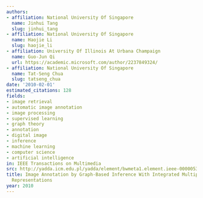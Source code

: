```yaml
---
authors:
- affiliation: National University Of Singapore
  name: Jinhui Tang
  slug: jinhui_tang
- affiliation: National University Of Singapore
  name: Haojie Li
  slug: haojie_li
- affiliation: University Of Illinois At Urbana Champaign
  name: Guo-Jun Qi
  url: https://academic.microsoft.com/author/2237849324/
- affiliation: National University Of Singapore
  name: Tat-Seng Chua
  slug: tatseng_chua
date: '2010-02-01'
estimated_citations: 128
fields:
- image retrieval
- automatic image annotation
- image processing
- supervised learning
- graph theory
- annotation
- digital image
- inference
- machine learning
- computer science
- artificial intelligence
in: IEEE Transactions on Multimedia
src: http://yadda.icm.edu.pl/yadda/element/bwmeta1.element.ieee-000005340534
title: Image Annotation by Graph-Based Inference With Integrated Multiple/Single Instance
  Representations
year: 2010
---
```

